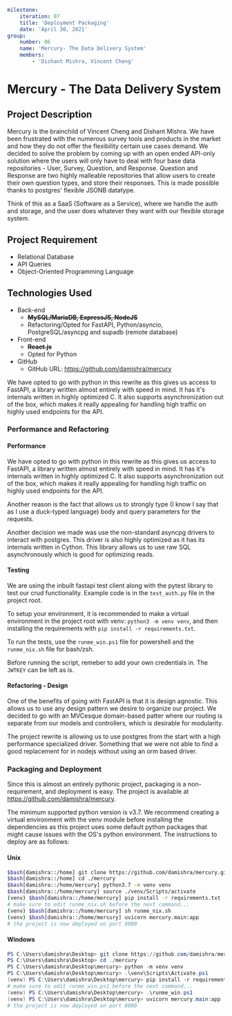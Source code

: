 ```yaml
milestone:
    iteration: 07
    title: 'Deployment Packaging'
    date: 'April 30, 2021'
group:
    number: 06
    name: 'Mercury- The Data Delivery System'
    members:
        - 'Dishant Mishra, Vincent Cheng'
```

# Mercury - The Data Delivery System
## Project Description
Mercury is the brainchild of Vincent Cheng and Dishant Mishra. We have been
frustrated with the numerous survey tools and products in the market and how
they do not offer the flexibility certain use cases demand. We decided to solve
the problem by coming up with an open ended API-only solution where the users
will only have to deal with four base data repositories - User, Survey,
Question, and Response. Question and Response are two highly malleable
repositories that allow users to create their own question types, and store
their responses. This is made possible thanks to postgres' flexible JSONB
datatype.

Think of this as a SaaS (Software as a Service), where we handle the auth and
storage, and the user does whatever they want with our flexible storage system.

## Project Requirement

-   Relational Database
-   API Queries
-   Object-Oriented Programming Language

## Technologies Used

-   Back-end
    -   ~~**MySQL/MariaDB, ExpressJS, NodeJS**~~
    -   Refactoring/Opted for FastAPI, Python/asyncio, PostgreSQL/asyncpg and supadb (remote database)
-   Front-end
    -   ~~**React.js**~~
    -   Opted for Python
-   GitHub
    -   GitHub URL: https://github.com/damishra/mercury

We have opted to go with python in this rewrite as this gives us access to
FastAPI, a library written almost entirely with speed in mind. It has it's
internals written in highly optimized C. It also supports asynchronization out
of the box, which makes it really appealing for handling high traffic on highly
used endpoints for the API.

### Performance and Refactoring

#### Performance

We have opted to go with python in this rewrite as this gives us access to
FastAPI, a library written almost entirely with speed in mind. It has it's
internals written in highly optimized C. It also supports asynchronization out
of the box, which makes it really appealing for handling high traffic on highly
used endpoints for the API.

Another reason is the fact that allows us to strongly type (I know I say that as
I use a duck-typed language) body and query parameters for the requests.

Another decision we made was use the non-standard asyncpg drivers to interact
with postgres. This driver is also highly optimized as it has its internals
written in Cython. This library allows us to use raw SQL asynchronously which is
good for optimizing reads.

#### Testing

We are using the inbuilt fastapi test client along with the pytest library to
test our crud functionality. Example code is in the `test_auth.py` file in the
project root.

To setup your environment, it is recommended to make a virtual environment in
the project root with venv: `python3 -m venv venv`, and then installing the
requirements with `pip install -r requirements.txt`.

To run the tests, use the `runme_win.ps1` file for powershell and the
`runme_nix.sh` file for bash/zsh.

Before running the script, remeber to add your own credentials in. The `JWTKEY`
can be left as is.

#### Refactoring - Design

One of the benefits of going with FastAPI is that it is design agnostic. This
allows us to use any design pattern we desire to organize our project. We
decided to go with an MVCesque domain-based patter where our routing is separate
from our models and controllers, which is desirable for modularity.

The project rewrite is allowing us to use postgres from the start with a high
performance specialized driver. Something that we were not able to find a good
replacement for in nodejs without using an orm based driver.


### Packaging and Deployment

Since this is almost an entirely pythonic project, packaging is a
non-requirement, and deployment is easy. The project is available at
<https://github.com/damishra/mercury>.

The minimum supported python version is v3.7. We recommend creating a virtual
environment with the venv module before installing the dependencies as this
project uses some default python packages that might cause issues with the OS's
python environment. The instructions to deploy are as follows:

#### Unix

```bash
$bash[damishra::/home] git clone https://github.com/damishra/mercury.git
$bash[damishra::/home] cd ./mercury
$bash[damishra::/home/mercury] python3.7 -m venv venv
$bash[damishra::/home/mercury] source ./venv/Scripts/activate
(venv) $bash[damishra::/home/mercury] pip install -r requirements.txt
# make sure to edit runme_nix.sh before the next command...
(venv) $bash[damishra::/home/mercury] sh runme_nix.sh
(venv) $bash[damishra::/home/mercury] uvicorn mercury.main:app
# the project is now deployed on port 8000
```

#### Windows

```powershell
PS C:\Users\damishra\Desktop> git clone https://github.com/damishra/mercury.git
PS C:\Users\damishra\Desktop> cd ./mercury
PS C:\Users\damishra\Desktop\mercury> python -m venv venv
PS C:\Users\damishra\Desktop\mercury> .\venv\Scripts\Activate.ps1
(venv) PS C:\Users\damishra\Desktop\mercury> pip install -r requirements.txt
# make sure to edit runme_win.ps1 before the next command...
(venv) PS C:\Users\damishra\Desktop\mercury> .\runme_win.ps1
(venv) PS C:\Users\damishra\Desktop\mercury> uvicorn mercury.main:app
# the project is now deployed on port 8000
```